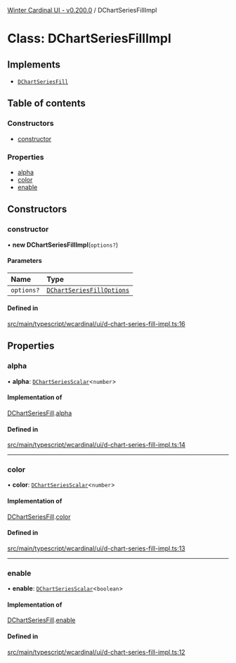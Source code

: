 [Winter Cardinal UI - v0.200.0](../index.md) / DChartSeriesFillImpl

# Class: DChartSeriesFillImpl

## Implements

- [`DChartSeriesFill`](../interfaces/DChartSeriesFill.md)

## Table of contents

### Constructors

- [constructor](DChartSeriesFillImpl.md#constructor)

### Properties

- [alpha](DChartSeriesFillImpl.md#alpha)
- [color](DChartSeriesFillImpl.md#color)
- [enable](DChartSeriesFillImpl.md#enable)

## Constructors

### constructor

• **new DChartSeriesFillImpl**(`options?`)

#### Parameters

| Name | Type |
| :------ | :------ |
| `options?` | [`DChartSeriesFillOptions`](../interfaces/DChartSeriesFillOptions.md) |

#### Defined in

[src/main/typescript/wcardinal/ui/d-chart-series-fill-impl.ts:16](https://github.com/winter-cardinal/winter-cardinal-ui/blob/v0.200.0/src/main/typescript/wcardinal/ui/d-chart-series-fill-impl.ts#L16)

## Properties

### alpha

• **alpha**: [`DChartSeriesScalar`](../index.md#dchartseriesscalar)<`number`\>

#### Implementation of

[DChartSeriesFill](../interfaces/DChartSeriesFill.md).[alpha](../interfaces/DChartSeriesFill.md#alpha)

#### Defined in

[src/main/typescript/wcardinal/ui/d-chart-series-fill-impl.ts:14](https://github.com/winter-cardinal/winter-cardinal-ui/blob/v0.200.0/src/main/typescript/wcardinal/ui/d-chart-series-fill-impl.ts#L14)

___

### color

• **color**: [`DChartSeriesScalar`](../index.md#dchartseriesscalar)<`number`\>

#### Implementation of

[DChartSeriesFill](../interfaces/DChartSeriesFill.md).[color](../interfaces/DChartSeriesFill.md#color)

#### Defined in

[src/main/typescript/wcardinal/ui/d-chart-series-fill-impl.ts:13](https://github.com/winter-cardinal/winter-cardinal-ui/blob/v0.200.0/src/main/typescript/wcardinal/ui/d-chart-series-fill-impl.ts#L13)

___

### enable

• **enable**: [`DChartSeriesScalar`](../index.md#dchartseriesscalar)<`boolean`\>

#### Implementation of

[DChartSeriesFill](../interfaces/DChartSeriesFill.md).[enable](../interfaces/DChartSeriesFill.md#enable)

#### Defined in

[src/main/typescript/wcardinal/ui/d-chart-series-fill-impl.ts:12](https://github.com/winter-cardinal/winter-cardinal-ui/blob/v0.200.0/src/main/typescript/wcardinal/ui/d-chart-series-fill-impl.ts#L12)
